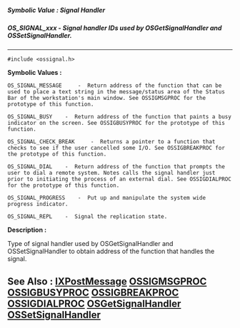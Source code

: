##### Symbolic Value : Signal Handler
##### OS_SIGNAL_xxx - Signal handler IDs used by OSGetSignalHandler and OSSetSignalHandler.
---
```
#include <ossignal.h>
```

**Symbolic Values :**

	OS_SIGNAL_MESSAGE	  -  Return address of the function that can be used to place a text string in the message/status area of the Status Bar of the workstation's main window. See OSSIGMSGPROC for the prototype of this function.

	OS_SIGNAL_BUSY	  -  Return address of the function that paints a busy indicator on the screen. See OSSIGBUSYPROC for the prototype of this function.

	OS_SIGNAL_CHECK_BREAK	  -  Returns a pointer to a function that checks to see if the user cancelled some I/O. See OSSIGBREAKPROC for the prototype of this function.

	OS_SIGNAL_DIAL	  -  Return address of the function that prompts the user to dial a remote system. Notes calls the signal handler just prior to initiating the process of an external dial. See OSSIGDIALPROC for the prototype of this function.

	OS_SIGNAL_PROGRESS	  -  Put up and manipulate the system wide progress indicator.

	OS_SIGNAL_REPL	  -  Signal the replication state.


**Description :**

Type of signal handler used by OSGetSignalHandler and OSSetSignalHandler to obtain address of the function that handles the signal.


**See Also :**
[IXPostMessage](/domino-c-api-docs/reference/Func/IXPostMessage)
[OSSIGMSGPROC](/domino-c-api-docs/reference/Data/OSSIGMSGPROC)
[OSSIGBUSYPROC](/domino-c-api-docs/reference/Data/OSSIGBUSYPROC)
[OSSIGBREAKPROC](/domino-c-api-docs/reference/Data/OSSIGBREAKPROC)
[OSSIGDIALPROC](/domino-c-api-docs/reference/Data/OSSIGDIALPROC)
[OSGetSignalHandler](/domino-c-api-docs/reference/Func/OSGetSignalHandler)
[OSSetSignalHandler](/domino-c-api-docs/reference/Func/OSSetSignalHandler)
---
